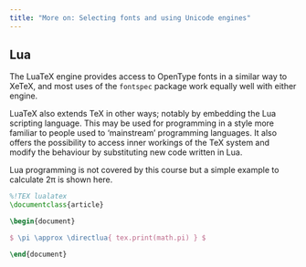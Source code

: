 ```yaml
---
title: "More on: Selecting fonts and using Unicode engines"
---
```





## Lua

The LuaTeX engine provides access to OpenType fonts in a similar way
to XeTeX, and most uses of the `fontspec` package work equally well
with either engine.

LuaTeX also extends TeX in other ways; notably by embedding the Lua
scripting language. This may be used for programming in a style more
familiar to people used to ‘mainstream’ programming languages. It also
offers the possibility to access inner workings of the TeX system and
modify the behaviour by substituting new code written in Lua.

Lua programming is not covered by this course but a simple example to
calculate 2π is shown here.

```latex
%!TEX lualatex
\documentclass{article}

\begin{document}

$ \pi \approx \directlua{ tex.print(math.pi) } $

\end{document}
```

